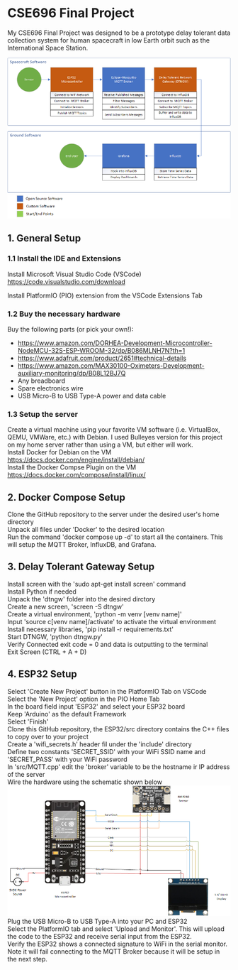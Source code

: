 # CSE696 Final Project
My CSE696 Final Project was designed to be a prototype delay tolerant data collection system for human spacecraft in low Earth orbit such as the International Space Station.

![Software Implementation Diagram](https://github.com/bkhutton/CSE696/blob/master/Software_Implementation_Diagram.png?raw=true)

## 1. General Setup
### 1.1 Install the IDE and Extensions
Install Microsoft Visual Studio Code (VSCode)<br />
https://code.visualstudio.com/download

Install PlatformIO (PIO) extension from the VSCode Extensions Tab<br />

### 1.2 Buy the necessary hardware
Buy the following parts (or pick your own!):<br />
* https://www.amazon.com/DORHEA-Development-Microcontroller-NodeMCU-32S-ESP-WROOM-32/dp/B086MLNH7N?th=1
* https://www.adafruit.com/product/2651#technical-details
* https://www.amazon.com/MAX30100-Oximeters-Development-auxiliary-monitoring/dp/B08L12BJ7Q
* Any breadboard
* Spare electronics wire
* USB Micro-B to USB Type-A power and data cable

### 1.3 Setup the server
Create a virtual machine using your favorite VM software (i.e. VirtualBox, QEMU, VMWare, etc.) with Debian. I used Bulleyes version for this project on my home server rather than using a VM, but either will work.<br />
Install Docker for Debian on the VM<br />
https://docs.docker.com/engine/install/debian/<br />
Install the Docker Compse Plugin on the VM<br />
https://docs.docker.com/compose/install/linux/<br />

## 2. Docker Compose Setup
Clone the GitHub repository to the server under the desired user's home directory<br />
Unpack all files under 'Docker' to the desired location<br />
Run the command 'docker compose up -d' to start all the containers. This will setup the MQTT Broker, InfluxDB, and Grafana.<br />

## 3. Delay Tolerant Gateway Setup
Install screen with the 'sudo apt-get install screen' command<br />
Install Python if needed<br />
Unpack the 'dtngw' folder into the desired dirctory<br />
Create a new screen, 'screen -S dtngw'<br />
Create a virtual environment, 'python -m venv [venv name]'<br />
Input 'source c[venv name]/activate' to activate the virtual environment<br />
Install necessary libraries, 'pip install -r requirements.txt'<br />
Start DTNGW, 'python dtngw.py'<br />
Verify Connected exit code = 0 and data is outputting to the terminal<br />
Exit Screen (CTRL + A + D)<br />

## 4. ESP32 Setup
Select 'Create New Project' button in the PlatformIO Tab on VSCode<br />
Select the 'New Project' option in the PIO Home Tab<br />
In the board field input 'ESP32' and select your ESP32 board<br />
Keep 'Arduino' as the default Framework<br />
Select 'Finish'<br />
Clone this GitHub repository, the ESP32/src directory contains the C++ files to copy over to your project<br />
Create a 'wifi_secrets.h' header fil under the 'include' directory<br />
Define two constants 'SECRET_SSID' with your WiFi SSID name and 'SECRET_PASS' with your WiFi password<br />
In 'src/MQTT.cpp' edit the 'broker' variable to be the hostname ir IP address of the server<br />
Wire the hardware using the schematic shown below<br />
![Circuit Diagram](https://github.com/bkhutton/CSE696/blob/master/Circuit_Diagram.png?raw=true)
Plug the USB Micro-B to USB Type-A into your PC and ESP32<br />
Select the PlatformIO tab and select 'Upload and Monitor'. This will upload the code to the ESP32 and receive serial input from the ESP32.<br />
Verify the ESP32 shows a connected signature to WiFi in the serial monitor. Note it will fail connecting to the MQTT Broker because it will be setup in the next step.